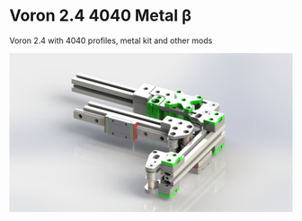 # Voron 2.4 4040 Metal β

Voron 2.4 with 4040 profiles, metal kit and other mods

![1](/Image/Gantry.jpg)
